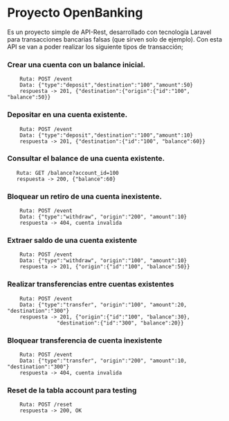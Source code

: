 # Proyecto OpenBanking 
Es un proyecto simple de API-Rest, desarrollado con tecnología Laravel para transacciones bancarias falsas (que sirven solo de ejemplo). Con esta API se van a poder realizar los siguiente tipos de transacción;

### Crear una cuenta con un balance inicial.
```
    Ruta: POST /event 
    Data: {"type":"deposit","destination":"100","amount":50}  
    respuesta -> 201, {"destination":{"origin":{"id":"100", "balance":50}}
```

### Depositar en una cuenta existente.
```
    Ruta: POST /event 
    Data: {"type":"deposit","destination":"100","amount":10}
    respuesta -> 201, {"destination":{"id":"100", "balance":60}}
```

### Consultar el balance de una cuenta existente.
```
   Ruta: GET /balance?account_id=100 
   respuesta -> 200, {"balance":60}
```

### Bloquear un retiro de una cuenta inexistente.
```
    Ruta: POST /event 
    Data: {"type":"withdraw", "origin":"200", "amount":10}
    respuesta -> 404, cuenta invalida  
```

### Extraer saldo de una cuenta existente
```
    Ruta: POST /event 
    Data: {"type":"withdraw", "origin":"100", "amount":10}
    respuesta -> 201, {"origin":{"id":"100", "balance":50}}
```

### Realizar transferencias entre cuentas existentes
```
    Ruta: POST /event 
    Data: {"type":"transfer", "origin":"100", "amount":20, "destination":"300"}
    respuesta -> 201, {"origin":{"id":"100", "balance":30}, 
                "destination":{"id":"300", "balance":20}}
```

### Bloquear transferencia de cuenta inexistente
```
    Ruta: POST /event 
    Data: {"type":"transfer", "origin":"200", "amount":10, "destination":"300"}
    respuesta -> 404, cuenta invalida
```
### Reset de la tabla account para testing
```
    Ruta: POST /reset 
    respuesta -> 200, OK
```
